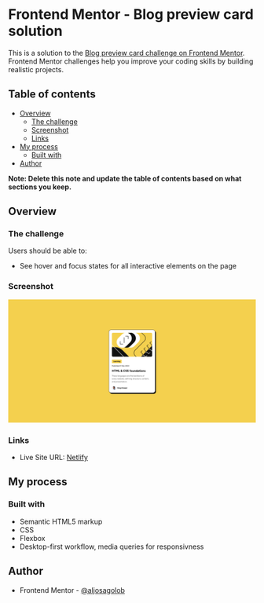 # Frontend Mentor - Blog preview card solution

This is a solution to the [Blog preview card challenge on Frontend Mentor](https://www.frontendmentor.io/challenges/blog-preview-card-ckPaj01IcS). Frontend Mentor challenges help you improve your coding skills by building realistic projects.

## Table of contents

-   [Overview](#overview)
    -   [The challenge](#the-challenge)
    -   [Screenshot](#screenshot)
    -   [Links](#links)
-   [My process](#my-process)
    -   [Built with](#built-with)
-   [Author](#author)

**Note: Delete this note and update the table of contents based on what sections you keep.**

## Overview

### The challenge

Users should be able to:

-   See hover and focus states for all interactive elements on the page

### Screenshot

![](./preview-solved.png)

### Links

-   Live Site URL: [Netlify](https://elaborate-queijadas-726869.netlify.app/)

## My process

### Built with

-   Semantic HTML5 markup
-   CSS
-   Flexbox
-   Desktop-first workflow, media queries for responsivness

## Author

-   Frontend Mentor - [@aljosagolob](https://www.frontendmentor.io/profile/aljosagolob)
